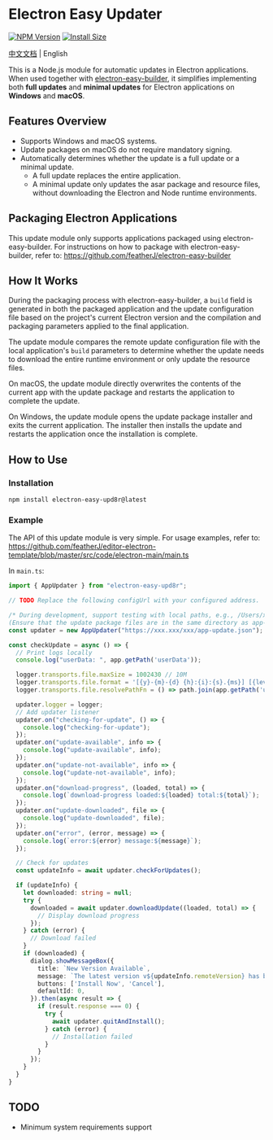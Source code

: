 # Electron Easy Updater
[![NPM Version](http://img.shields.io/npm/v/electron-easy-upd8r.svg?style=flat)](https://www.npmjs.com/package/electron-easy-upd8r)
[![Install Size](https://packagephobia.now.sh/badge?p=electron-easy-upd8r)](https://packagephobia.now.sh/result?p=electron-easy-upd8r)

[中文文档](README_CN.md) | English

This is a Node.js module for automatic updates in Electron applications. When used together with [electron-easy-builder](https://github.com/featherJ/electron-easy-builder), it simplifies implementing both **full updates** and **minimal updates** for Electron applications on **Windows** and **macOS**.

## Features Overview
* Supports Windows and macOS systems.
* Update packages on macOS do not require mandatory signing.
* Automatically determines whether the update is a full update or a minimal update.
  * A full update replaces the entire application.
  * A minimal update only updates the asar package and resource files, without downloading the Electron and Node runtime environments.

## Packaging Electron Applications
This update module only supports applications packaged using electron-easy-builder. For instructions on how to package with electron-easy-builder, refer to: https://github.com/featherJ/electron-easy-builder

## How It Works
During the packaging process with electron-easy-builder, a `build` field is generated in both the packaged application and the update configuration file based on the project's current Electron version and the compilation and packaging parameters applied to the final application.

The update module compares the remote update configuration file with the local application's `build` parameters to determine whether the update needs to download the entire runtime environment or only update the resource files.

On macOS, the update module directly overwrites the contents of the current app with the update package and restarts the application to complete the update.

On Windows, the update module opens the update package installer and exits the current application. The installer then installs the update and restarts the application once the installation is complete.

## How to Use
### Installation
```
npm install electron-easy-upd8r@latest
```

### Example
The API of this update module is very simple. For usage examples, refer to: https://github.com/featherJ/editor-electron-template/blob/master/src/code/electron-main/main.ts

In `main.ts`:
```typescript
import { AppUpdater } from "electron-easy-upd8r";

// TODO Replace the following configUrl with your configured address.

/* During development, support testing with local paths, e.g., /Users/xxx/app-update.json or D:\xxx\app-update.json.
(Ensure that the update package files are in the same directory as app-update.json in both development and production environments.) */
const updater = new AppUpdater("https://xxx.xxx/xxx/app-update.json");

const checkUpdate = async () => {
  // Print logs locally
  console.log("userData: ", app.getPath('userData'));

  logger.transports.file.maxSize = 1002430 // 10M
  logger.transports.file.format = '[{y}-{m}-{d} {h}:{i}:{s}.{ms}] [{level}]{scope} {text}'
  logger.transports.file.resolvePathFn = () => path.join(app.getPath('userData'), 'logs/main.log')

  updater.logger = logger;
  // Add updater listener
  updater.on("checking-for-update", () => {
    console.log("checking-for-update");
  });
  updater.on("update-available", info => {
    console.log("update-available", info);
  });
  updater.on("update-not-available", info => {
    console.log("update-not-available", info);
  });
  updater.on("download-progress", (loaded, total) => {
    console.log(`download-progress loaded:${loaded} total:${total}`);
  });
  updater.on("update-downloaded", file => {
    console.log("update-downloaded", file);
  });
  updater.on("error", (error, message) => {
    console.log(`error:${error} message:${message}`);
  });

  // Check for updates
  const updateInfo = await updater.checkForUpdates();

  if (updateInfo) {
    let downloaded: string = null;
    try {
      downloaded = await updater.downloadUpdate((loaded, total) => {
        // Display download progress
      });
    } catch (error) {
      // Download failed
    }
    if (downloaded) {
      dialog.showMessageBox({
        title: `New Version Available`,
        message: `The latest version v${updateInfo.remoteVersion} has been downloaded for you.`,
        buttons: ['Install Now', 'Cancel'],
        defaultId: 0,
      }).then(async result => {
        if (result.response === 0) {
          try {
            await updater.quitAndInstall();
          } catch (error) {
            // Installation failed
          }
        }
      });
    }
  }
}
```

## TODO
* Minimum system requirements support